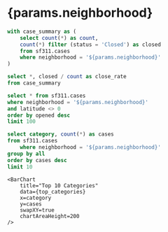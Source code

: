 
<!-- SECTION 5: CREATE NEIGHBORHOOD TEMPLATED PAGE -->

  <!-- 1. Create links Evidence will use to auto-generate your templated pages when deploying
      - In pages/neighborhoods/index.md, add a DataTable to the bottom of the page pulling from the 'neighborhoods' query
      - Use the 'link' prop in DataTable to set the link to the 'neighborhood' column
      - This will make each row in the table clickable and will tell Evidence to generate a page for that neighborhood when building your project for deployment
  -->

  <!-- 2. Create a new file called [neighborhood].md inside your neighborhoods folder -->

  <!-- 3. Copy and paste these directions onto that page -->

  <!-- 4. Add a title for the neighborhood using the "page param" (see here: https://docs.evidence.dev/core-concepts/templated-pages/) -->

  <!-- 5. Go back to your neighborhood explorer page and test by clicking a row in your DataTable you created in step 1. You should navigate to a neighborhood page and see the title you just added with the neighborhood name -->

  <!-- 6. Add a summary BigValue 
          - Add a query called summary which pulls the case count and close rate (cases where status=closed / total cases)
          - Add a BigValue component to display the count and close rate (use the comparison for the close rate - https://docs.evidence.dev/components/big-value/#comparisons)
  -->
  
  <!-- 7. Get the last 100 cases in that neighborhood
          - Call this query 'last_100'
          - Filter for the neighborhood using the page param in your query
  -->

  <!-- 8. Add a PointMap to display the last 100 cases using the latitude and longitude columns 
      - See if you can use the url column in the tooltip to create a link to the SF city site
      - Docs: https://docs.evidence.dev/components/point-map/#with-clickable-link-and-tooltiptypeclick
  -->

  <!-- 9. Pull the top 10 categories for the neighborhood 
          - Create a query called top_categories
          - Display the results in a horizontal BarChart (use swapXY=true)
  -->

  <!-- 10. Create a 2-column Grid and put your PointMap and BarChart inside it
          - Adjust the BarChart height using chartAreaHeight to get it to line up well with the PointMap
  -->

  <!-- 11. Create a dynamic link in your neighborhood explorer by adding this to the bottom of your page title:
      -  [See neighborhood deep dive &rarr;](./{inputs.map_input.neighborhood})
      - You should now see a deep dive link appear when you click on a neighborhood on the map
  -->

<!-- END OF SECTION 5 -->

# {params.neighborhood}

```sql summary
with case_summary as (
    select count(*) as count,
    count(*) filter (status = 'Closed') as closed
    from sf311.cases
    where neighborhood = '${params.neighborhood}'
)

select *, closed / count as close_rate
from case_summary
```

<BigValue
    data={summary}
    value=count
    fmt=num0
    title="Cases YTD"
    comparison=close_rate
    comparisonDelta=false
    comparisonFmt=pct
/>

```sql last_100
select * from sf311.cases
where neighborhood = '${params.neighborhood}'
and latitude <> 0
order by opened desc
limit 100
```

```sql top_categories
select category, count(*) as cases
from sf311.cases
    where neighborhood = '${params.neighborhood}'
group by all
order by cases desc
limit 10
```

<Grid cols=2>
    <PointMap
        title="Last 100 Cases"
        data={last_100}
        lat=latitude
        long=longitude
        startingZoom=13
        name=selected_point
        tooltipType=click
        tooltip={[
            {id: 'category', showColumnName: false, valueClass: 'font-bold text-lg'},
            {id: 'status'},
            {id: 'url', showColumnName: false, contentType: 'link', linkLabel: 'SF City Record &rarr;', valueClass: 'font-bold mt-1'}
        ]}
    />

    <BarChart
        title="Top 10 Categories"
        data={top_categories}
        x=category
        y=cases
        swapXY=true
        chartAreaHeight=200
    />
    
</Grid>
